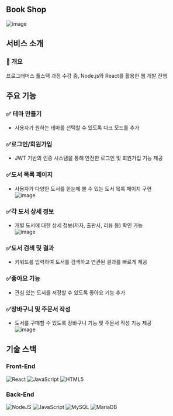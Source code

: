 ## Book Shop
![image](https://github.com/user-attachments/assets/30070394-a68b-44e0-9d19-574c04493563)

## 서비스 소개
### 🚀 개요
프로그래머스 풀스택 과정 수강 중, Node.js와 React를 활용한 웹 개발 진행

## 주요 기능
### ✅ 테마 만들기
- 사용자가 원하는 테마를 선택할 수 있도록 다크 모드를 추가 <br>

### ✅로그인/회원가입
- JWT 기반의 인증 시스템을 통해 안전한 로그인 및 회원가입 기능 제공<br>

### ✅도서 목록 페이지 
- 사용자가 다양한 도서를 한눈에 볼 수 있는 도서 목록 페이지 구현<br>
![image](https://github.com/user-attachments/assets/b3ec8dee-014f-446f-8a43-d4318b91dd07)

### ✅각 도서 상세 정보 
- 개별 도서에 대한 상세 정보(저자, 출판사, 리뷰 등) 확인 가능<br>
![image](https://github.com/user-attachments/assets/a57530f4-5ac0-477a-ba9a-b3e492d159ba)

### ✅도서 검색 및 결과 
- 키워드를 입력하여 도서를 검색하고 연관된 결과를 빠르게 제공<br>

### ✅좋아요 기능 
- 관심 있는 도서를 저장할 수 있도록 좋아요 기능 추가<br>

### ✅장바구니 및 주문서 작성 
- 도서를 구매할 수 있도록 장바구니 기능 및 주문서 작성 기능 제공<br>
![image](https://github.com/user-attachments/assets/79e2d8d5-4ab9-4dfb-bb4f-312e633b0278)

## 기술 스택
### Front-End
![React](https://img.shields.io/badge/react-%2320232a.svg?style=for-the-badge&logo=react&logoColor=%2361DAFB)
![JavaScript](https://img.shields.io/badge/javascript-%23323330.svg?style=for-the-badge&logo=javascript&logoColor=%23F7DF1E)
![HTML5](https://img.shields.io/badge/html5-%23E34F26.svg?style=for-the-badge&logo=html5&logoColor=white)
### Back-End
![NodeJS](https://img.shields.io/badge/node.js-6DA55F?style=for-the-badge&logo=node.js&logoColor=white)
![JavaScript](https://img.shields.io/badge/javascript-%23323330.svg?style=for-the-badge&logo=javascript&logoColor=%23F7DF1E)
![MySQL](https://img.shields.io/badge/mysql-4479A1.svg?style=for-the-badge&logo=mysql&logoColor=white)
![MariaDB](https://img.shields.io/badge/MariaDB-003545?style=for-the-badge&logo=mariadb&logoColor=white)
